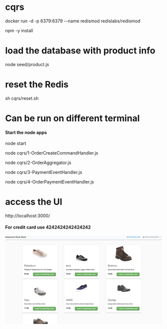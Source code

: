 # cqrs

docker run -d -p 6379:6379 --name redismod redislabs/redismod

npm -y install 

# load the database with product info
node seed/product.js 

# reset the Redis 
sh cqrs/reset.sh 

# Can be run on different terminal

#### Start the node apps

node  start 

node cqrs/1-OrderCreateCommandHandler.js

node cqrs/2-OrderAggregator.js

node cqrs/3-PaymentEventHandler.js

node cqrs/4-OrderPaymentEventHandler.js

# access the UI
http://localhost:3000/

#### For credit card use 4242424242424242

![alt text](images/sreenshot.png)
